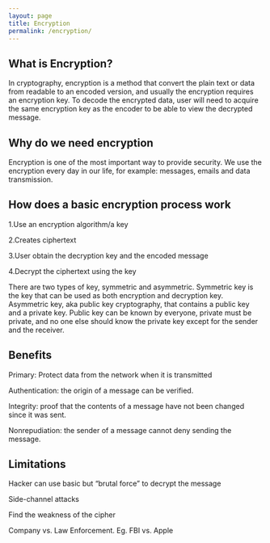 ```yaml
---
layout: page
title: Encryption
permalink: /encryption/
---
```


<h2>What is Encryption?</h2>
In cryptography, encryption is a method that convert the plain text or data from readable to an encoded version, and usually the encryption requires an encryption key.
To decode the encrypted data, user will need to acquire the same encryption key as the encoder to be able to view the decrypted message.


<h2>Why do we need encryption</h2>
Encryption is one of the most important way to provide security.
We use the encryption every day in our life, for example: messages, emails and data transmission.
 
<h2>How does a basic encryption process work</h2>
1.Use an encryption algorithm/a key

2.Creates ciphertext

3.User obtain the decryption key and the encoded message

4.Decrypt the ciphertext using the key

There are two types of key, symmetric and asymmetric. Symmetric key is the key that can be used as both encryption and decryption key. Asymmetric key, aka public key cryptography, that contains a public key and a private key. Public key can be known by everyone, private must be private, and no one else should know the private key except for the sender and the receiver.


<h2>Benefits</h2>
Primary: Protect data from the network when it is transmitted

Authentication: the origin of a message can be verified.

Integrity: proof that the contents of a message have not been changed since it was sent.

Nonrepudiation: the sender of a message cannot deny sending the message.

<h2>Limitations</h2>
Hacker can use basic but “brutal force” to decrypt the message

Side-channel attacks

Find the weakness of the cipher

Company vs. Law Enforcement. Eg. FBI vs. Apple


